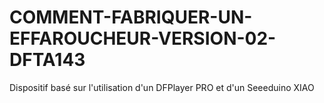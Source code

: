 # COMMENT-FABRIQUER-UN-EFFAROUCHEUR-VERSION-02-DFTA143
Dispositif basé sur l'utilisation d'un DFPlayer PRO et d'un Seeeduino XIAO
